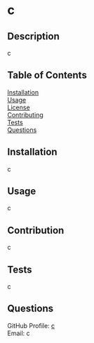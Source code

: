 
# c



## Description
c 

## Table of Contents
[Installation](#installation) <br >
[Usage](#usage) <br >
[License](#license) <br >
[Contributing](#Contributing) <br >
[Tests](#Tests) <br > 
[Questions](#Questions) <br >

## Installation
c

## Usage
c





## Contribution
c

## Tests
c

## Questions
GitHub Profile: [c](https://github.com/c) <br >
Email: c
